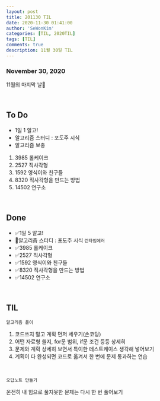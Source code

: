 ```yaml
---
layout: post
title: 201130 TIL
date: 2020-11-30 01:41:00
author: 'SeWonKim'
categories: [TIL, 2020TIL]
tags: [TIL]
comments: true
description: 11월 30일 TIL
---
```


### November 30, 2020

11월의 마지막 날🛫

&nbsp;

## To Do

- 1일 1 알고!
- 알고리즘 스터디 : 포도주 시식
- 알고리즘 보충

1. 3985 롤케이크
2. 2527 직사각형
3. 1592 영식이와 친구들
4. 8320 직사각형을 만드는 방법
5. 14502 연구소

&nbsp;
&nbsp;

## Done

- ✅1일 5 알고!
- 🔺알고리즘 스터디 : 포도주 시식 `런타임에러`
- ✅3985 롤케이크
- ✅2527 직사각형
- ✅1592 영식이와 친구들
- ✅8320 직사각형을 만드는 방법
- ✅14502 연구소

&nbsp;
&nbsp;

## TIL

`알고리즘 풀이`

1. 코드쓰지 말고 계획 먼저 세우기(손코딩)
2. 어떤 자료형 쓸지, for문 범위, if문 조건 등등 상세히
3. 문제와 계획 상세히 보면서 특이한 테스트케이스 생각해 넣어보기
4. 계획이 다 완성되면 코드로 옮겨서 한 번에 문제 통과하는 연습

&nbsp;

`오답노트 만들기`

온전히 내 힘으로 풀지못한 문제는 다시 한 번 풀어보기

&nbsp;
&nbsp;
